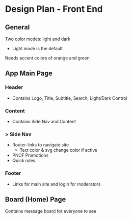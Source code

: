 # Design Plan - Front End

## General

Two color modes: light and dark

- Light mode is the default

Needs accent colors of orange and green

## App Main Page

### Header
 
- Contains Logo, Title, Subtitle, Search, Light/Dark Control

### Content

- Contains Side Nav and Content

### \> Side Nav

- Router-links to navigate site
    - Text color & svg change color if active
- PNCF Promotions
- Quick rules

### Footer

- Links for main site and login for moderators

## Board (Home) Page

Contains message board for everyone to see
